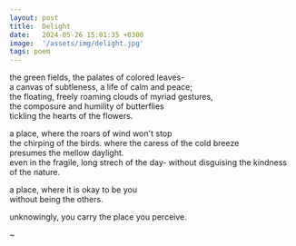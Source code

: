 ```yaml
---
layout: post
title:  Delight
date:   2024-05-26 15:01:35 +0300
image:  '/assets/img/delight.jpg'
tags: poem 
---
```

the green fields, the palates of colored leaves-  
a canvas of subtleness, a life of calm and peace;  
the floating, freely roaming clouds of myriad gestures,  
the composure and humility of butterflies  
tickling the hearts of the flowers.  

a place, where the roars of wind won't stop  
the chirping of the birds. 
where the caress of the cold breeze  
presumes the mellow daylight.  
even in the fragile, long strech of the day- 
without disguising the kindness of the nature.  

a place, where it is okay to be you  
without being the others.  

unknowingly, you carry the place you perceive.  

~ 
